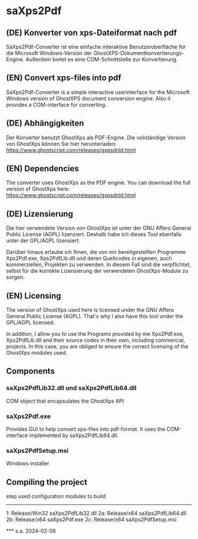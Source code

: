 # saXps2Pdf

## (DE) Konverter von xps-Dateiformat nach pdf
SaXps2Pdf-Converter ist eine einfache interaktive Benutzeroberfläche 
für die Microsoft Windows-Version der GhostXPS-Dokumentkonvertierungs-Engine.
Außerdem bietet es eine COM-Schnittstelle zur Konvertierung.

## (EN) Convert xps-files into pdf
SaXps2Pdf-Converter is a simple interactive userinterface for the 
Microsoft Windows version of GhostXPS document conversion engine. 
Also it provides a COM-interface for converting. 

## (DE) Abhängigkeiten
Der Konverter benutzt GhostXps als PDF-Engine.
Die vollständige Version von GhostXps können Sie hier herunterladen:
https://www.ghostscript.com/releases/gxpsdnld.html

## (EN) Dependencies
The converter uses GhostXps as the PDF engine.
You can download the full version of GhostXps here:
https://www.ghostscript.com/releases/gxpsdnld.html

## (DE) Lizensierung
Die hier verwendete Version von GhostXps ist unter der 
GNU Affero General Public License (AGPL) lizenziert.
Deshalb habe ich dieses Tool ebenfalls unter der GPL/AGPL 
lizensiert.

Darüber hinaus erlaube ich Ihnen, die von mir bereitgestellten 
Programme Xps2Pdf.exe, Xps2PdfLib.dll und deren Quellcodes in 
eigenen, auch kommerziellen, Projekten zu verwenden.
In diesem Fall sind die verpflichtet, selbst für die korrekte 
Lizensierung der verwendeten GhostXps-Module zu sorgen.

## (EN) Licensing
The version of GhostXps used here is licensed under the 
GNU Affero General Public License (AGPL).
That's why I also have this tool under the GPL/AGPL licensed.

In addition, I allow you to use the Programs provided by me 
Xps2Pdf.exe, Xps2PdfLib.dll and their source codes in their own, 
including commercial, projects.
In this case, you are obliged to ensure the correct licensing 
of the GhostXps modules used.

## Components

### saXps2PdfLib32.dll und saXps2PdfLib64.dll
COM object that encapsulates the GhostXps API

### saXps2Pdf.exe
Provides GUI to help convert xps-files into pdf-format.
It uses the COM-interface implemented by saXps2PdfLib64.dll.

### saXps2PdfSetup.msi
Windows installer

## Compiling the project
step used configuration modules to build
---- ------------------ -------------------
1:   Release/Win32      saXps2PdfLib32.dll
2a:  Release/x64        saXps2PdfLib64.dll
2b:  Release/x64        saXps2Pdf.exe
2c:  Release/x64        saXps2PdfSetup.msi

*** s.a. 2024-02-06

